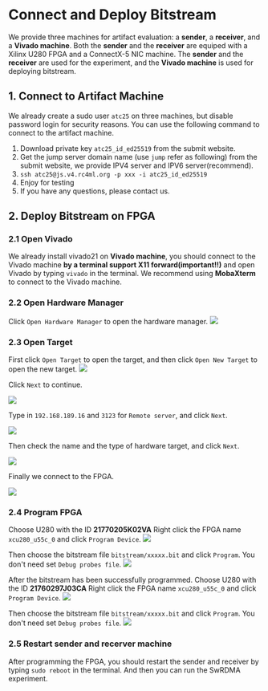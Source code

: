 # Connect and Deploy Bitstream

We provide three machines for artifact evaluation: a **sender**, a **receiver**, and a **Vivado machine**. Both the **sender** and the **receiver** are equiped with a Xilinx U280 FPGA and a ConnectX-5 NIC machine. The **sender** and the **receiver** are used for the experiment, and the **Vivado machine** is used for deploying bitstream.


## 1. Connect to Artifact Machine
We already create a sudo user `atc25` on three machines, but disable password login for security reasons. You can use the following command to connect to the artifact machine.


1. Download private key `atc25_id_ed25519` from the submit website.
2. Get the jump server domain name (use `jump` refer as following) from the submit website, we provide IPV4 server and IPV6 server(recommend).
3. `ssh atc25@js.v4.rc4ml.org -p xxx -i atc25_id_ed25519`
4. Enjoy for testing
5. If you have any questions, please contact us.

## 2. Deploy Bitstream on FPGA

### 2.1 Open Vivado

We already install vivado21 on **Vivado machine**, you should connect to the Vivado machine **by a terminal support X11 forward(important!!)** and open Vivado by typing `vivado` in the terminal. We recommend using **MobaXterm** to connect to the Vivado machine.


### 2.2 Open Hardware Manager

Click `Open Hardware Manager` to open the hardware manager.
![](images/202411301455.png)


### 2.3 Open Target 

First click `Open Target` to open the target, and then click `Open New Target` to open the new target.
![](images/202411301457.png)

Click `Next` to continue.

![](images/202411301458.png)

Type in `192.168.189.16` and `3123` for `Remote server`, and click `Next`.

![](images/202411301500.png)

Then check the name and the type of hardware target, and click `Next`.

![](images/202411301501.png)

Finally we connect to the FPGA.

![](images/202411301502.png)

### 2.4 Program FPGA

Choose U280 with the ID **21770205K02VA**
Right click the FPGA name `xcu280_u55c_0` and click `Program Device`.
![](images/202411301503.png)

Then choose the bitstream file `bitstream/xxxxx.bit` and click `Program`. You don't need set `Debug probes file`.
![](images/202411301504.png)

After the bitstream has been successfully programmed. Choose U280 with the ID **21760297J03CA**
Right click the FPGA name `xcu280_u55c_0` and click `Program Device`.
![](images/202411301503.png)

Then choose the bitstream file `bitstream/xxxxx.bit` and click `Program`. You don't need set `Debug probes file`.
![](images/202411301504.png)

### 2.5 Restart sender and recerver machine

After programming the FPGA, you should restart the sender and receiver by typing `sudo reboot` in the terminal. And then you can run the SwRDMA experiment.
